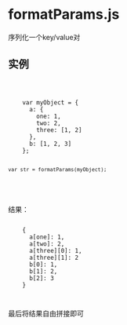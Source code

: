 # formatParams.js
序列化一个key/value对

## 实例
<code>
  <pre>
    var myObject = {
      a: {
        one: 1, 
        two: 2, 
        three: [1, 2]
      }, 
      b: [1, 2, 3]
    };

    var str = formatParams(myObject);
  </pre>  
</code>
结果：
<code>
  <pre>
    {
      a[one]: 1,
      a[two]: 2,
      a[three][0]: 1,
      a[three][1]: 2
      b[0]: 1,
      b[1]: 2,
      b[2]: 3
    }
  </pre>
</code>
最后将结果自由拼接即可